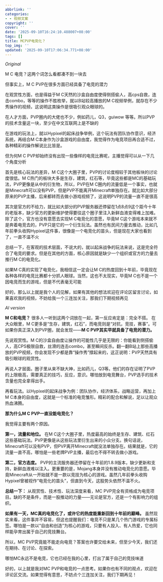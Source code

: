 ```yaml
---
abbrlink: ''
categories:
- - 视频文案
copyright: ''
cover: ''
date: '2025-09-10T16:24:10.488007+08:00'
tags: []
title: MCPVP电竞化？
top_img: ''
updated: '2025-09-10T17:06:34.771+08:00'
---
```

*Original*

M C   电竞？这两个词怎么看都凑不到一块去

但事实上，M C PVP在很多方面已经具备了电竞的潜力

在观赏性方面，也是得益于M C天然的沙盒自由度使得侧搭偷人，高cps自救，连击combo，等等的操作不胜枚举，就以B站较高播放的M C视频举例，就存在不少秀操作的视频，这说明这类操作是很吸引观众眼球的。

在人才方面，PVP圈内的大佬也不少，例如药儿，Q3，guiwow 等等。所以PVP的技术含量这一块，至少在中文互联网上是不缺的

在游戏的玩法上，就以Hypixel的起床战争举例，这个玩法有团队协作意识，经济系统，再结合M C本身作为沙盒游戏的自由度，我觉得作为电竞项目再合适不过，各种精彩的操作解说比比皆是。

但为何M C PVP却始终没有出现一些像样的电竞比赛呢，主播觉得可以从一下几个角度分析

首先是核心玩法的差异，M C这个大圈子里，PVP的讨论度相较于其他板块的讨论度很低。M C热门的板块大多是生存，建筑，红石等，毕竟这些都是MC的基础玩法，PVP更像是从中的衍生物，所以，PVP在M C圈内的流量低是一个事实，也就是Minecraft可以没有PVP，但是PVP不能离开Minecraft单独存在。就比如大部分原来的PVP主播，后来都转而去做小游戏视频了，这说明PVP的流量一直不是很高

其次是官方的不给力，就比如大部分的PVP服务器还停留在1点8点9这个距今十年的老版本，缺少官方的更新维护使得要往这个圈子里注入新鲜血液变得难上加难。除了这个，官方也没有意愿去实现M C电竞化的意愿，毕竟M C这个游戏本来就不是奔着电竞去的，PVP只是它的一个衍生玩法。虽然也有民间力量去推动，比如几年前拳头收购Hypixel这件事，很像是一个电竞化的苗头，但是现在大家也看到了，一直不温不火

总结一下，在客观的技术层面，不说大的，就以起床战争的玩法来说，这是完全符合了电竞的要求。但是在其他的方面，核心原因就是缺少一个组织或官方的力量去推行M C的电竞化。

如果M C真的实现了电竞化，我相信这一定会让M C的热度回到十年前，毕竟现在各种各样的电竞比赛都十分抓人眼球。当然，这也不太现实，毕竟M C也不是一个因电竞而生的游戏，但是不代表毫无可能

好的，那么以上就是我个人的见解，如果有其他的想法欢迎在评论区留言讨论，如果喜欢我的视频，不妨给我一个三连加关注，那我们下期视频再见

*AI version*

**M C和电竞？**
很多人一听到这两个词放在一起，第一反应肯定是：完全不搭。
在大众眼里，M C更多是“生存，建筑，红石”，而电竞则是“对抗，竞技，赛事”。可如果你真正深入到PVP圈，就会发现——**M C PVP其实早就具备了电竞的潜力。**

先说观赏性。M C的沙盒自由度让操作的可能性几乎是无限的：你能看到侧搭偷人，高CPS极限自救，丝滑的连击combo，甚至瞬间反杀。翻一翻B站上那些高播放的PVP视频，你会发现不少都是靠“操作秀”撑起来的，这正说明：PVP天然具有吸引眼球的观赏性。

再说人才层面。圈子里从来不缺大神，比如药儿，Q3等。他们的存在证明了PVP的上限极高，需要真正的技巧，反应，意识。哪怕放到电竞舞台，PVP选手的技术含量也完全拿得出手。

再看玩法。以Hypixel的起床战争为例：团队协作，经济体系，战略运营，再加上M C本身的自由度，这就是一个标准的电竞雏形。精彩的配合和解说，足以让观众热血沸腾。

**那为什么M C PVP一直没能电竞化？**

我觉得主要有两个原因。

**第一，流量和地位。**
在M C这个大圈子里，热度最高的始终是生存、建筑、红石这些基础玩法。PVP更像是从这些玩法里衍生出来的小众分支。换句话说，Minecraft可以没有PVP，但PVP离开Minecraft就没法单独存在。结果就是，它的流量一直不高，哪怕是一些老牌PVP主播，最后也不得不转去做小游戏。

**第二，官方态度。**
PVP的主流服务器还停留在十年前的1.8.9版本，缺少更新和支持，新鲜血液难以注入。更重要的是，Mojang本身并没有推动电竞化的意愿。毕竟Minecraft从一开始就不是一款以竞技为核心的游戏。虽然几年前拳头收购Hypixel曾被视作“电竞化的苗头”，但直到今天，这股势头依然不温不火。

**总结一下：**
从观赏性、技术性、玩法深度来看，MC PVP完全有资格成为电竞项目。缺的不是条件，而是一股推动的力量——无论是官方，还是一个有影响力的组织。

**如果有一天，MC真的电竞化了，或许它的热度能重新回到十年前的巅峰。**
虽然现实来看，这件事并不容易，但这也提醒我们：电竞不只是某几个热门游戏的专属标签。哪怕是一款以“自由和创造”为核心的游戏，只要有人投入、有人热爱，它也同样能孕育出属于自己的竞技舞台。

所以，MC PVP究竟能不能走向电竞？答案也许要交给未来，但至少今天，我们还在期待、在讨论、在探索。

哪怕MC永远不是电竞，它也已经在我的心里，打出了属于自己的竞技味道

好的，以上就是我对MC PVP和电竞的一点思考。如果你也有不同的观点，欢迎在评论区交流。如果觉得有意思，不妨点个三连加关注，我们下期再见！
